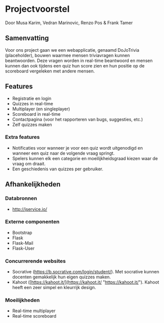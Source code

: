 # Projectvoorstel
Door Musa Karim, Vedran Marinovic, Renzo Pos & Frank Tamer
## Samenvatting
Voor ons project gaan we een webapplicatie, genaamd  DoJoTrivia (placeholder), bouwen waarmee mensen triviavragen kunnen beantwoorden. Deze vragen worden  in real-time beantwoord en mensen kunnen dan ook tijdens een quiz hun score zien en hun  positie op de scoreboard vergeleken met andere mensen.

## Features
- Registratie en login
- Quizzes in real-time
- Multiplayer (en singleplayer)
- Scoreboard in real-time
- Contactpagina  (voor het rapporteren van bugs, suggesties, etc.)
- Zelf quizzes maken

### Extra features
- Notificaties voor wanneer je voor een quiz wordt uitgenodigd en wanneer een quiz  naar de volgende vraag springt.
- Spelers kunnen elk een categorie en moeilijkheidsgraad kiezen waar de vraag om draait.
- Een geschiedenis van quizzes per gebruiker.

## Afhankelijkheden

### Databronnen
- http://jservice.io/
### Externe componenten
- Bootstrap
- Flask
- Flask-Mail
- Flask-User

### Concurrerende  websites
- Socrative (https://b.socrative.com/login/student/). Met socrative kunnen docenten gemakkelijk hun eigen quizzes maken.
- Kahoot ([https://kahoot.it/](https://kahoot.it/ "https://kahoot.it/"). Kahoot heeft een zeer simpel en kleurrijk design.

### Moeilijkheden
- Real-time multiplayer
- Real-time scoreboard


